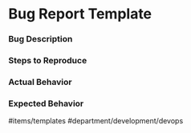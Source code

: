 # Bug Report Template
### Bug Description




### Steps to Reproduce




### Actual Behavior




### Expected Behavior



#items/templates
#department/development/devops